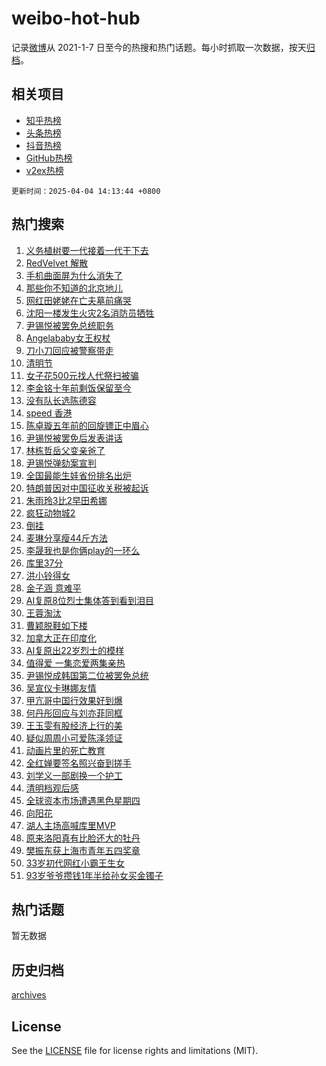 # weibo-hot-hub

记录[微博](https://www.weibo.com)从 2021-1-7 日至今的热搜和热门话题。每小时抓取一次数据，按天[归档](archives)。

## 相关项目

- [知乎热榜](https://github.com/lonnyzhang423/zhihu-hot-hub)
- [头条热榜](https://github.com/lonnyzhang423/toutiao-hot-hub)
- [抖音热榜](https://github.com/lonnyzhang423/douyin-hot-hub)
- [GitHub热榜](https://github.com/lonnyzhang423/github-hot-hub)
- [v2ex热榜](https://github.com/lonnyzhang423/v2ex-hot-hub)


`更新时间：2025-04-04 14:13:44 +0800`

## 热门搜索

1. [义务植树要一代接着一代干下去](https://m.weibo.cn/search?containerid=100103type%3D1%26t%3D10%26q%3D%23%E4%B9%89%E5%8A%A1%E6%A4%8D%E6%A0%91%E8%A6%81%E4%B8%80%E4%BB%A3%E6%8E%A5%E7%9D%80%E4%B8%80%E4%BB%A3%E5%B9%B2%E4%B8%8B%E5%8E%BB%23&stream_entry_id=51&isnewpage=1&extparam=seat%3D1%26q%3D%2523%25E4%25B9%2589%25E5%258A%25A1%25E6%25A4%258D%25E6%25A0%2591%25E8%25A6%2581%25E4%25B8%2580%25E4%25BB%25A3%25E6%258E%25A5%25E7%259D%2580%25E4%25B8%2580%25E4%25BB%25A3%25E5%25B9%25B2%25E4%25B8%258B%25E5%258E%25BB%2523%26dgr%3D0%26c_type%3D51%26pos%3D0%26filter_type%3Drealtimehot%26cate%3D10103%26stream_entry_id%3D51%26display_time%3D1743747223%26pre_seqid%3D174374722383693179779139)
1. [RedVelvet 解散](https://m.weibo.cn/search?containerid=100103type%3D1%26t%3D10%26q%3DRedVelvet+%E8%A7%A3%E6%95%A3&stream_entry_id=31&isnewpage=1&extparam=seat%3D1%26band_rank%3D1%26q%3DRedVelvet%2520%25E8%25A7%25A3%25E6%2595%25A3%26dgr%3D0%26c_type%3D31%26pos%3D0%26realpos%3D1%26stream_entry_id%3D31%26lcate%3D5001%26flag%3D2%26cate%3D5001%26filter_type%3Drealtimehot%26display_time%3D1743747223%26pre_seqid%3D174374722383693179779139)
1. [手机曲面屏为什么消失了](https://m.weibo.cn/search?containerid=100103type%3D1%26t%3D10%26q%3D%E6%89%8B%E6%9C%BA%E6%9B%B2%E9%9D%A2%E5%B1%8F%E4%B8%BA%E4%BB%80%E4%B9%88%E6%B6%88%E5%A4%B1%E4%BA%86&stream_entry_id=31&isnewpage=1&extparam=seat%3D1%26band_rank%3D2%26q%3D%25E6%2589%258B%25E6%259C%25BA%25E6%259B%25B2%25E9%259D%25A2%25E5%25B1%258F%25E4%25B8%25BA%25E4%25BB%2580%25E4%25B9%2588%25E6%25B6%2588%25E5%25A4%25B1%25E4%25BA%2586%26dgr%3D0%26c_type%3D31%26pos%3D1%26realpos%3D2%26stream_entry_id%3D31%26lcate%3D5001%26flag%3D0%26cate%3D5001%26filter_type%3Drealtimehot%26display_time%3D1743747223%26pre_seqid%3D174374722383693179779139)
1. [那些你不知道的北京地儿](https://m.weibo.cn/search?containerid=100103type%3D1%26t%3D10%26q%3D%23%E9%82%A3%E4%BA%9B%E4%BD%A0%E4%B8%8D%E7%9F%A5%E9%81%93%E7%9A%84%E5%8C%97%E4%BA%AC%E5%9C%B0%E5%84%BF%23&stream_entry_id=31&isnewpage=1&extparam=seat%3D1%26band_rank%3D3%26q%3D%2523%25E9%2582%25A3%25E4%25BA%259B%25E4%25BD%25A0%25E4%25B8%258D%25E7%259F%25A5%25E9%2581%2593%25E7%259A%2584%25E5%258C%2597%25E4%25BA%25AC%25E5%259C%25B0%25E5%2584%25BF%2523%26dgr%3D0%26c_type%3D31%26pos%3D2%26realpos%3D3%26stream_entry_id%3D31%26lcate%3D5001%26flag%3D0%26cate%3D5001%26filter_type%3Drealtimehot%26display_time%3D1743747223%26pre_seqid%3D174374722383693179779139)
1. [网红田姥姥在亡夫墓前痛哭](https://m.weibo.cn/search?containerid=100103type%3D1%26t%3D10%26q%3D%23%E7%BD%91%E7%BA%A2%E7%94%B0%E5%A7%A5%E5%A7%A5%E5%9C%A8%E4%BA%A1%E5%A4%AB%E5%A2%93%E5%89%8D%E7%97%9B%E5%93%AD%23&stream_entry_id=31&isnewpage=1&extparam=seat%3D1%26band_rank%3D4%26q%3D%2523%25E7%25BD%2591%25E7%25BA%25A2%25E7%2594%25B0%25E5%25A7%25A5%25E5%25A7%25A5%25E5%259C%25A8%25E4%25BA%25A1%25E5%25A4%25AB%25E5%25A2%2593%25E5%2589%258D%25E7%2597%259B%25E5%2593%25AD%2523%26dgr%3D0%26c_type%3D31%26pos%3D3%26realpos%3D4%26stream_entry_id%3D31%26lcate%3D5001%26flag%3D2%26cate%3D5001%26filter_type%3Drealtimehot%26display_time%3D1743747223%26pre_seqid%3D174374722383693179779139)
1. [沈阳一楼发生火灾2名消防员牺牲](https://m.weibo.cn/search?containerid=100103type%3D1%26t%3D10%26q%3D%23%E6%B2%88%E9%98%B3%E4%B8%80%E6%A5%BC%E5%8F%91%E7%94%9F%E7%81%AB%E7%81%BE2%E5%90%8D%E6%B6%88%E9%98%B2%E5%91%98%E7%89%BA%E7%89%B2%23&stream_entry_id=31&isnewpage=1&extparam=seat%3D1%26band_rank%3D5%26q%3D%2523%25E6%25B2%2588%25E9%2598%25B3%25E4%25B8%2580%25E6%25A5%25BC%25E5%258F%2591%25E7%2594%259F%25E7%2581%25AB%25E7%2581%25BE2%25E5%2590%258D%25E6%25B6%2588%25E9%2598%25B2%25E5%2591%2598%25E7%2589%25BA%25E7%2589%25B2%2523%26dgr%3D0%26c_type%3D31%26pos%3D4%26realpos%3D5%26stream_entry_id%3D31%26lcate%3D5001%26flag%3D0%26cate%3D5001%26filter_type%3Drealtimehot%26display_time%3D1743747223%26pre_seqid%3D174374722383693179779139)
1. [尹锡悦被罢免总统职务](https://m.weibo.cn/search?containerid=100103type%3D1%26t%3D10%26q%3D%23%E5%B0%B9%E9%94%A1%E6%82%A6%E8%A2%AB%E7%BD%A2%E5%85%8D%E6%80%BB%E7%BB%9F%E8%81%8C%E5%8A%A1%23&stream_entry_id=31&isnewpage=1&extparam=seat%3D1%26band_rank%3D6%26q%3D%2523%25E5%25B0%25B9%25E9%2594%25A1%25E6%2582%25A6%25E8%25A2%25AB%25E7%25BD%25A2%25E5%2585%258D%25E6%2580%25BB%25E7%25BB%259F%25E8%2581%258C%25E5%258A%25A1%2523%26dgr%3D0%26c_type%3D31%26pos%3D5%26realpos%3D6%26stream_entry_id%3D31%26lcate%3D5001%26flag%3D0%26cate%3D5001%26filter_type%3Drealtimehot%26display_time%3D1743747223%26pre_seqid%3D174374722383693179779139)
1. [Angelababy女王权杖](https://m.weibo.cn/search?containerid=100103type%3D1%26t%3D10%26q%3D%23Angelababy%E5%A5%B3%E7%8E%8B%E6%9D%83%E6%9D%96%23&stream_entry_id=31&isnewpage=1&extparam=seat%3D1%26band_rank%3D7%26q%3D%2523Angelababy%25E5%25A5%25B3%25E7%258E%258B%25E6%259D%2583%25E6%259D%2596%2523%26dgr%3D0%26c_type%3D31%26pos%3D6%26realpos%3D7%26stream_entry_id%3D31%26lcate%3D5001%26flag%3D1%26cate%3D5001%26filter_type%3Drealtimehot%26display_time%3D1743747223%26pre_seqid%3D174374722383693179779139)
1. [刀小刀回应被警察带走](https://m.weibo.cn/search?containerid=100103type%3D1%26t%3D10%26q%3D%23%E5%88%80%E5%B0%8F%E5%88%80%E5%9B%9E%E5%BA%94%E8%A2%AB%E8%AD%A6%E5%AF%9F%E5%B8%A6%E8%B5%B0%23&stream_entry_id=31&isnewpage=1&extparam=seat%3D1%26band_rank%3D8%26q%3D%2523%25E5%2588%2580%25E5%25B0%258F%25E5%2588%2580%25E5%259B%259E%25E5%25BA%2594%25E8%25A2%25AB%25E8%25AD%25A6%25E5%25AF%259F%25E5%25B8%25A6%25E8%25B5%25B0%2523%26dgr%3D0%26c_type%3D31%26pos%3D7%26realpos%3D8%26stream_entry_id%3D31%26lcate%3D5001%26flag%3D0%26cate%3D5001%26filter_type%3Drealtimehot%26display_time%3D1743747223%26pre_seqid%3D174374722383693179779139)
1. [清明节](https://m.weibo.cn/search?containerid=100103type%3D1%26t%3D10%26q%3D%E6%B8%85%E6%98%8E%E8%8A%82&stream_entry_id=31&isnewpage=1&extparam=seat%3D1%26band_rank%3D9%26q%3D%25E6%25B8%2585%25E6%2598%258E%25E8%258A%2582%26dgr%3D0%26c_type%3D31%26pos%3D8%26realpos%3D9%26stream_entry_id%3D31%26lcate%3D5001%26flag%3D16%26cate%3D5001%26filter_type%3Drealtimehot%26display_time%3D1743747223%26pre_seqid%3D174374722383693179779139)
1. [女子花500元找人代祭扫被骗](https://m.weibo.cn/search?containerid=100103type%3D1%26t%3D10%26q%3D%23%E5%A5%B3%E5%AD%90%E8%8A%B1500%E5%85%83%E6%89%BE%E4%BA%BA%E4%BB%A3%E7%A5%AD%E6%89%AB%E8%A2%AB%E9%AA%97%23&stream_entry_id=31&isnewpage=1&extparam=seat%3D1%26band_rank%3D10%26q%3D%2523%25E5%25A5%25B3%25E5%25AD%2590%25E8%258A%25B1500%25E5%2585%2583%25E6%2589%25BE%25E4%25BA%25BA%25E4%25BB%25A3%25E7%25A5%25AD%25E6%2589%25AB%25E8%25A2%25AB%25E9%25AA%2597%2523%26dgr%3D0%26c_type%3D31%26pos%3D9%26realpos%3D10%26stream_entry_id%3D31%26lcate%3D5001%26flag%3D1%26cate%3D5001%26filter_type%3Drealtimehot%26display_time%3D1743747223%26pre_seqid%3D174374722383693179779139)
1. [李金铭十年前剩饭保留至今](https://m.weibo.cn/search?containerid=100103type%3D1%26t%3D10%26q%3D%23%E6%9D%8E%E9%87%91%E9%93%AD%E5%8D%81%E5%B9%B4%E5%89%8D%E5%89%A9%E9%A5%AD%E4%BF%9D%E7%95%99%E8%87%B3%E4%BB%8A%23&stream_entry_id=31&isnewpage=1&extparam=seat%3D1%26band_rank%3D11%26q%3D%2523%25E6%259D%258E%25E9%2587%2591%25E9%2593%25AD%25E5%258D%2581%25E5%25B9%25B4%25E5%2589%258D%25E5%2589%25A9%25E9%25A5%25AD%25E4%25BF%259D%25E7%2595%2599%25E8%2587%25B3%25E4%25BB%258A%2523%26dgr%3D0%26c_type%3D31%26pos%3D10%26realpos%3D11%26stream_entry_id%3D31%26lcate%3D5001%26flag%3D2%26cate%3D5001%26filter_type%3Drealtimehot%26display_time%3D1743747223%26pre_seqid%3D174374722383693179779139)
1. [没有队长选陈德容](https://m.weibo.cn/search?containerid=100103type%3D1%26t%3D10%26q%3D%23%E6%B2%A1%E6%9C%89%E9%98%9F%E9%95%BF%E9%80%89%E9%99%88%E5%BE%B7%E5%AE%B9%23&stream_entry_id=31&isnewpage=1&extparam=seat%3D1%26band_rank%3D12%26q%3D%2523%25E6%25B2%25A1%25E6%259C%2589%25E9%2598%259F%25E9%2595%25BF%25E9%2580%2589%25E9%2599%2588%25E5%25BE%25B7%25E5%25AE%25B9%2523%26dgr%3D0%26c_type%3D31%26pos%3D11%26realpos%3D12%26stream_entry_id%3D31%26lcate%3D5001%26flag%3D1%26cate%3D5001%26filter_type%3Drealtimehot%26display_time%3D1743747223%26pre_seqid%3D174374722383693179779139)
1. [speed 香港](https://m.weibo.cn/search?containerid=100103type%3D1%26t%3D10%26q%3Dspeed+%E9%A6%99%E6%B8%AF&stream_entry_id=31&isnewpage=1&extparam=seat%3D1%26band_rank%3D13%26q%3Dspeed%2520%25E9%25A6%2599%25E6%25B8%25AF%26dgr%3D0%26c_type%3D31%26pos%3D12%26realpos%3D13%26stream_entry_id%3D31%26lcate%3D5001%26flag%3D2%26cate%3D5001%26filter_type%3Drealtimehot%26display_time%3D1743747223%26pre_seqid%3D174374722383693179779139)
1. [陈卓璇五年前的回旋镖正中眉心](https://m.weibo.cn/search?containerid=100103type%3D1%26t%3D10%26q%3D%E9%99%88%E5%8D%93%E7%92%87%E4%BA%94%E5%B9%B4%E5%89%8D%E7%9A%84%E5%9B%9E%E6%97%8B%E9%95%96%E6%AD%A3%E4%B8%AD%E7%9C%89%E5%BF%83&stream_entry_id=31&isnewpage=1&extparam=seat%3D1%26band_rank%3D14%26q%3D%25E9%2599%2588%25E5%258D%2593%25E7%2592%2587%25E4%25BA%2594%25E5%25B9%25B4%25E5%2589%258D%25E7%259A%2584%25E5%259B%259E%25E6%2597%258B%25E9%2595%2596%25E6%25AD%25A3%25E4%25B8%25AD%25E7%259C%2589%25E5%25BF%2583%26dgr%3D0%26c_type%3D31%26pos%3D13%26realpos%3D14%26stream_entry_id%3D31%26lcate%3D5001%26flag%3D1%26cate%3D5001%26filter_type%3Drealtimehot%26display_time%3D1743747223%26pre_seqid%3D174374722383693179779139)
1. [尹锡悦被罢免后发表讲话](https://m.weibo.cn/search?containerid=100103type%3D1%26t%3D10%26q%3D%23%E5%B0%B9%E9%94%A1%E6%82%A6%E8%A2%AB%E7%BD%A2%E5%85%8D%E5%90%8E%E5%8F%91%E8%A1%A8%E8%AE%B2%E8%AF%9D%23&stream_entry_id=31&isnewpage=1&extparam=seat%3D1%26band_rank%3D15%26q%3D%2523%25E5%25B0%25B9%25E9%2594%25A1%25E6%2582%25A6%25E8%25A2%25AB%25E7%25BD%25A2%25E5%2585%258D%25E5%2590%258E%25E5%258F%2591%25E8%25A1%25A8%25E8%25AE%25B2%25E8%25AF%259D%2523%26dgr%3D0%26c_type%3D31%26pos%3D14%26realpos%3D15%26stream_entry_id%3D31%26lcate%3D5001%26flag%3D1%26cate%3D5001%26filter_type%3Drealtimehot%26display_time%3D1743747223%26pre_seqid%3D174374722383693179779139)
1. [林栋哲岳父变亲爸了](https://m.weibo.cn/search?containerid=100103type%3D1%26t%3D10%26q%3D%E6%9E%97%E6%A0%8B%E5%93%B2%E5%B2%B3%E7%88%B6%E5%8F%98%E4%BA%B2%E7%88%B8%E4%BA%86&stream_entry_id=31&isnewpage=1&extparam=seat%3D1%26band_rank%3D16%26q%3D%25E6%259E%2597%25E6%25A0%258B%25E5%2593%25B2%25E5%25B2%25B3%25E7%2588%25B6%25E5%258F%2598%25E4%25BA%25B2%25E7%2588%25B8%25E4%25BA%2586%26dgr%3D0%26c_type%3D31%26pos%3D15%26realpos%3D16%26stream_entry_id%3D31%26lcate%3D5001%26flag%3D2%26cate%3D5001%26filter_type%3Drealtimehot%26display_time%3D1743747223%26pre_seqid%3D174374722383693179779139)
1. [尹锡悦弹劾案宣判](https://m.weibo.cn/search?containerid=100103type%3D1%26t%3D10%26q%3D%23%E5%B0%B9%E9%94%A1%E6%82%A6%E5%BC%B9%E5%8A%BE%E6%A1%88%E5%AE%A3%E5%88%A4%23&stream_entry_id=31&isnewpage=1&extparam=seat%3D1%26band_rank%3D17%26q%3D%2523%25E5%25B0%25B9%25E9%2594%25A1%25E6%2582%25A6%25E5%25BC%25B9%25E5%258A%25BE%25E6%25A1%2588%25E5%25AE%25A3%25E5%2588%25A4%2523%26dgr%3D0%26c_type%3D31%26pos%3D16%26realpos%3D17%26stream_entry_id%3D31%26lcate%3D5001%26flag%3D0%26cate%3D5001%26filter_type%3Drealtimehot%26display_time%3D1743747223%26pre_seqid%3D174374722383693179779139)
1. [全国最能生娃省份排名出炉](https://m.weibo.cn/search?containerid=100103type%3D1%26t%3D10%26q%3D%23%E5%85%A8%E5%9B%BD%E6%9C%80%E8%83%BD%E7%94%9F%E5%A8%83%E7%9C%81%E4%BB%BD%E6%8E%92%E5%90%8D%E5%87%BA%E7%82%89%23&stream_entry_id=31&isnewpage=1&extparam=seat%3D1%26band_rank%3D18%26q%3D%2523%25E5%2585%25A8%25E5%259B%25BD%25E6%259C%2580%25E8%2583%25BD%25E7%2594%259F%25E5%25A8%2583%25E7%259C%2581%25E4%25BB%25BD%25E6%258E%2592%25E5%2590%258D%25E5%2587%25BA%25E7%2582%2589%2523%26dgr%3D0%26c_type%3D31%26pos%3D17%26realpos%3D18%26stream_entry_id%3D31%26lcate%3D5001%26flag%3D1%26cate%3D5001%26filter_type%3Drealtimehot%26display_time%3D1743747223%26pre_seqid%3D174374722383693179779139)
1. [特朗普因对中国征收关税被起诉](https://m.weibo.cn/search?containerid=100103type%3D1%26t%3D10%26q%3D%23%E7%89%B9%E6%9C%97%E6%99%AE%E5%9B%A0%E5%AF%B9%E4%B8%AD%E5%9B%BD%E5%BE%81%E6%94%B6%E5%85%B3%E7%A8%8E%E8%A2%AB%E8%B5%B7%E8%AF%89%23&stream_entry_id=31&isnewpage=1&extparam=seat%3D1%26band_rank%3D19%26q%3D%2523%25E7%2589%25B9%25E6%259C%2597%25E6%2599%25AE%25E5%259B%25A0%25E5%25AF%25B9%25E4%25B8%25AD%25E5%259B%25BD%25E5%25BE%2581%25E6%2594%25B6%25E5%2585%25B3%25E7%25A8%258E%25E8%25A2%25AB%25E8%25B5%25B7%25E8%25AF%2589%2523%26dgr%3D0%26c_type%3D31%26pos%3D18%26realpos%3D19%26stream_entry_id%3D31%26lcate%3D5001%26flag%3D0%26cate%3D5001%26filter_type%3Drealtimehot%26display_time%3D1743747223%26pre_seqid%3D174374722383693179779139)
1. [朱雨玲3比2早田希娜](https://m.weibo.cn/search?containerid=100103type%3D1%26t%3D10%26q%3D%23%E6%9C%B1%E9%9B%A8%E7%8E%B23%E6%AF%942%E6%97%A9%E7%94%B0%E5%B8%8C%E5%A8%9C%23&stream_entry_id=31&isnewpage=1&extparam=seat%3D1%26band_rank%3D20%26q%3D%2523%25E6%259C%25B1%25E9%259B%25A8%25E7%258E%25B23%25E6%25AF%25942%25E6%2597%25A9%25E7%2594%25B0%25E5%25B8%258C%25E5%25A8%259C%2523%26dgr%3D0%26c_type%3D31%26pos%3D19%26realpos%3D20%26stream_entry_id%3D31%26lcate%3D5001%26flag%3D1%26cate%3D5001%26filter_type%3Drealtimehot%26display_time%3D1743747223%26pre_seqid%3D174374722383693179779139)
1. [疯狂动物城2](https://m.weibo.cn/search?containerid=100103type%3D1%26t%3D10%26q%3D%23%E7%96%AF%E7%8B%82%E5%8A%A8%E7%89%A9%E5%9F%8E2%23&stream_entry_id=31&isnewpage=1&extparam=seat%3D1%26band_rank%3D21%26q%3D%2523%25E7%2596%25AF%25E7%258B%2582%25E5%258A%25A8%25E7%2589%25A9%25E5%259F%258E2%2523%26dgr%3D0%26c_type%3D31%26pos%3D20%26realpos%3D21%26stream_entry_id%3D31%26lcate%3D5001%26flag%3D0%26cate%3D5001%26filter_type%3Drealtimehot%26display_time%3D1743747223%26pre_seqid%3D174374722383693179779139)
1. [倒挂](https://m.weibo.cn/search?containerid=100103type%3D1%26t%3D10%26q%3D%E5%80%92%E6%8C%82&stream_entry_id=31&isnewpage=1&extparam=seat%3D1%26band_rank%3D22%26q%3D%25E5%2580%2592%25E6%258C%2582%26dgr%3D0%26c_type%3D31%26pos%3D21%26realpos%3D22%26stream_entry_id%3D31%26lcate%3D5001%26flag%3D1%26cate%3D5001%26filter_type%3Drealtimehot%26display_time%3D1743747223%26pre_seqid%3D174374722383693179779139)
1. [麦琳分享瘦44斤方法](https://m.weibo.cn/search?containerid=100103type%3D1%26t%3D10%26q%3D%23%E9%BA%A6%E7%90%B3%E5%88%86%E4%BA%AB%E7%98%A644%E6%96%A4%E6%96%B9%E6%B3%95%23&stream_entry_id=31&isnewpage=1&extparam=seat%3D1%26band_rank%3D23%26q%3D%2523%25E9%25BA%25A6%25E7%2590%25B3%25E5%2588%2586%25E4%25BA%25AB%25E7%2598%25A644%25E6%2596%25A4%25E6%2596%25B9%25E6%25B3%2595%2523%26dgr%3D0%26c_type%3D31%26pos%3D22%26realpos%3D23%26stream_entry_id%3D31%26lcate%3D5001%26flag%3D0%26cate%3D5001%26filter_type%3Drealtimehot%26display_time%3D1743747223%26pre_seqid%3D174374722383693179779139)
1. [李晟我也是你俩play的一环么](https://m.weibo.cn/search?containerid=100103type%3D1%26t%3D10%26q%3D%E6%9D%8E%E6%99%9F%E6%88%91%E4%B9%9F%E6%98%AF%E4%BD%A0%E4%BF%A9play%E7%9A%84%E4%B8%80%E7%8E%AF%E4%B9%88&stream_entry_id=31&isnewpage=1&extparam=seat%3D1%26band_rank%3D24%26q%3D%25E6%259D%258E%25E6%2599%259F%25E6%2588%2591%25E4%25B9%259F%25E6%2598%25AF%25E4%25BD%25A0%25E4%25BF%25A9play%25E7%259A%2584%25E4%25B8%2580%25E7%258E%25AF%25E4%25B9%2588%26dgr%3D0%26c_type%3D31%26pos%3D23%26realpos%3D24%26stream_entry_id%3D31%26lcate%3D5001%26flag%3D1%26cate%3D5001%26filter_type%3Drealtimehot%26display_time%3D1743747223%26pre_seqid%3D174374722383693179779139)
1. [库里37分](https://m.weibo.cn/search?containerid=100103type%3D1%26t%3D10%26q%3D%E5%BA%93%E9%87%8C37%E5%88%86&stream_entry_id=31&isnewpage=1&extparam=seat%3D1%26band_rank%3D25%26q%3D%25E5%25BA%2593%25E9%2587%258C37%25E5%2588%2586%26dgr%3D0%26c_type%3D31%26pos%3D24%26realpos%3D25%26stream_entry_id%3D31%26lcate%3D5001%26flag%3D1%26cate%3D5001%26filter_type%3Drealtimehot%26display_time%3D1743747223%26pre_seqid%3D174374722383693179779139)
1. [洪小铃得女](https://m.weibo.cn/search?containerid=100103type%3D1%26t%3D10%26q%3D%23%E6%B4%AA%E5%B0%8F%E9%93%83%E5%BE%97%E5%A5%B3%23&stream_entry_id=31&isnewpage=1&extparam=seat%3D1%26band_rank%3D26%26q%3D%2523%25E6%25B4%25AA%25E5%25B0%258F%25E9%2593%2583%25E5%25BE%2597%25E5%25A5%25B3%2523%26dgr%3D0%26c_type%3D31%26pos%3D25%26realpos%3D26%26stream_entry_id%3D31%26lcate%3D5001%26flag%3D0%26cate%3D5001%26filter_type%3Drealtimehot%26display_time%3D1743747223%26pre_seqid%3D174374722383693179779139)
1. [金子涵 意难平](https://m.weibo.cn/search?containerid=100103type%3D1%26t%3D10%26q%3D%E9%87%91%E5%AD%90%E6%B6%B5+%E6%84%8F%E9%9A%BE%E5%B9%B3&stream_entry_id=31&isnewpage=1&extparam=seat%3D1%26band_rank%3D27%26q%3D%25E9%2587%2591%25E5%25AD%2590%25E6%25B6%25B5%2520%25E6%2584%258F%25E9%259A%25BE%25E5%25B9%25B3%26dgr%3D0%26c_type%3D31%26pos%3D26%26realpos%3D27%26stream_entry_id%3D31%26lcate%3D5001%26flag%3D0%26cate%3D5001%26filter_type%3Drealtimehot%26display_time%3D1743747223%26pre_seqid%3D174374722383693179779139)
1. [AI复原8位烈士集体答到看到泪目](https://m.weibo.cn/search?containerid=100103type%3D1%26t%3D10%26q%3D%23AI%E5%A4%8D%E5%8E%9F8%E4%BD%8D%E7%83%88%E5%A3%AB%E9%9B%86%E4%BD%93%E7%AD%94%E5%88%B0%E7%9C%8B%E5%88%B0%E6%B3%AA%E7%9B%AE%23&stream_entry_id=31&isnewpage=1&extparam=seat%3D1%26band_rank%3D28%26q%3D%2523AI%25E5%25A4%258D%25E5%258E%259F8%25E4%25BD%258D%25E7%2583%2588%25E5%25A3%25AB%25E9%259B%2586%25E4%25BD%2593%25E7%25AD%2594%25E5%2588%25B0%25E7%259C%258B%25E5%2588%25B0%25E6%25B3%25AA%25E7%259B%25AE%2523%26dgr%3D0%26c_type%3D31%26pos%3D27%26realpos%3D28%26stream_entry_id%3D31%26lcate%3D5001%26flag%3D1%26cate%3D5001%26filter_type%3Drealtimehot%26display_time%3D1743747223%26pre_seqid%3D174374722383693179779139)
1. [王蓉淘汰](https://m.weibo.cn/search?containerid=100103type%3D1%26t%3D10%26q%3D%E7%8E%8B%E8%93%89%E6%B7%98%E6%B1%B0&stream_entry_id=31&isnewpage=1&extparam=seat%3D1%26band_rank%3D29%26q%3D%25E7%258E%258B%25E8%2593%2589%25E6%25B7%2598%25E6%25B1%25B0%26dgr%3D0%26c_type%3D31%26pos%3D28%26realpos%3D29%26stream_entry_id%3D31%26lcate%3D5001%26flag%3D1%26cate%3D5001%26filter_type%3Drealtimehot%26display_time%3D1743747223%26pre_seqid%3D174374722383693179779139)
1. [曹颖脱鞋如下楼](https://m.weibo.cn/search?containerid=100103type%3D1%26t%3D10%26q%3D%E6%9B%B9%E9%A2%96%E8%84%B1%E9%9E%8B%E5%A6%82%E4%B8%8B%E6%A5%BC&stream_entry_id=31&isnewpage=1&extparam=seat%3D1%26band_rank%3D30%26q%3D%25E6%259B%25B9%25E9%25A2%2596%25E8%2584%25B1%25E9%259E%258B%25E5%25A6%2582%25E4%25B8%258B%25E6%25A5%25BC%26dgr%3D0%26c_type%3D31%26pos%3D29%26realpos%3D30%26stream_entry_id%3D31%26lcate%3D5001%26flag%3D1%26cate%3D5001%26filter_type%3Drealtimehot%26display_time%3D1743747223%26pre_seqid%3D174374722383693179779139)
1. [加拿大正在印度化](https://m.weibo.cn/search?containerid=100103type%3D1%26t%3D10%26q%3D%E5%8A%A0%E6%8B%BF%E5%A4%A7%E6%AD%A3%E5%9C%A8%E5%8D%B0%E5%BA%A6%E5%8C%96&stream_entry_id=31&isnewpage=1&extparam=seat%3D1%26band_rank%3D31%26q%3D%25E5%258A%25A0%25E6%258B%25BF%25E5%25A4%25A7%25E6%25AD%25A3%25E5%259C%25A8%25E5%258D%25B0%25E5%25BA%25A6%25E5%258C%2596%26dgr%3D0%26c_type%3D31%26pos%3D30%26realpos%3D31%26stream_entry_id%3D31%26lcate%3D5001%26flag%3D1%26cate%3D5001%26filter_type%3Drealtimehot%26display_time%3D1743747223%26pre_seqid%3D174374722383693179779139)
1. [AI复原出22岁烈士的模样](https://m.weibo.cn/search?containerid=100103type%3D1%26t%3D10%26q%3D%23AI%E5%A4%8D%E5%8E%9F%E5%87%BA22%E5%B2%81%E7%83%88%E5%A3%AB%E7%9A%84%E6%A8%A1%E6%A0%B7%23&stream_entry_id=31&isnewpage=1&extparam=seat%3D1%26band_rank%3D32%26q%3D%2523AI%25E5%25A4%258D%25E5%258E%259F%25E5%2587%25BA22%25E5%25B2%2581%25E7%2583%2588%25E5%25A3%25AB%25E7%259A%2584%25E6%25A8%25A1%25E6%25A0%25B7%2523%26dgr%3D0%26c_type%3D31%26pos%3D31%26realpos%3D32%26stream_entry_id%3D31%26lcate%3D5001%26flag%3D0%26cate%3D5001%26filter_type%3Drealtimehot%26display_time%3D1743747223%26pre_seqid%3D174374722383693179779139)
1. [值得爱 一集恋爱两集亲热](https://m.weibo.cn/search?containerid=100103type%3D1%26t%3D10%26q%3D%E5%80%BC%E5%BE%97%E7%88%B1+%E4%B8%80%E9%9B%86%E6%81%8B%E7%88%B1%E4%B8%A4%E9%9B%86%E4%BA%B2%E7%83%AD&stream_entry_id=31&isnewpage=1&extparam=seat%3D1%26band_rank%3D33%26q%3D%25E5%2580%25BC%25E5%25BE%2597%25E7%2588%25B1%2520%25E4%25B8%2580%25E9%259B%2586%25E6%2581%258B%25E7%2588%25B1%25E4%25B8%25A4%25E9%259B%2586%25E4%25BA%25B2%25E7%2583%25AD%26dgr%3D0%26c_type%3D31%26pos%3D32%26realpos%3D33%26stream_entry_id%3D31%26lcate%3D5001%26flag%3D1%26cate%3D5001%26filter_type%3Drealtimehot%26display_time%3D1743747223%26pre_seqid%3D174374722383693179779139)
1. [尹锡悦成韩国第二位被罢免总统](https://m.weibo.cn/search?containerid=100103type%3D1%26t%3D10%26q%3D%23%E5%B0%B9%E9%94%A1%E6%82%A6%E6%88%90%E9%9F%A9%E5%9B%BD%E7%AC%AC%E4%BA%8C%E4%BD%8D%E8%A2%AB%E7%BD%A2%E5%85%8D%E6%80%BB%E7%BB%9F%23&stream_entry_id=31&isnewpage=1&extparam=seat%3D1%26band_rank%3D34%26q%3D%2523%25E5%25B0%25B9%25E9%2594%25A1%25E6%2582%25A6%25E6%2588%2590%25E9%259F%25A9%25E5%259B%25BD%25E7%25AC%25AC%25E4%25BA%258C%25E4%25BD%258D%25E8%25A2%25AB%25E7%25BD%25A2%25E5%2585%258D%25E6%2580%25BB%25E7%25BB%259F%2523%26dgr%3D0%26c_type%3D31%26pos%3D33%26realpos%3D34%26stream_entry_id%3D31%26lcate%3D5001%26flag%3D0%26cate%3D5001%26filter_type%3Drealtimehot%26display_time%3D1743747223%26pre_seqid%3D174374722383693179779139)
1. [吴宣仪卡琳娜友情](https://m.weibo.cn/search?containerid=100103type%3D1%26t%3D10%26q%3D%E5%90%B4%E5%AE%A3%E4%BB%AA%E5%8D%A1%E7%90%B3%E5%A8%9C%E5%8F%8B%E6%83%85&stream_entry_id=31&isnewpage=1&extparam=seat%3D1%26band_rank%3D35%26q%3D%25E5%2590%25B4%25E5%25AE%25A3%25E4%25BB%25AA%25E5%258D%25A1%25E7%2590%25B3%25E5%25A8%259C%25E5%258F%258B%25E6%2583%2585%26dgr%3D0%26c_type%3D31%26pos%3D34%26realpos%3D35%26stream_entry_id%3D31%26lcate%3D5001%26flag%3D1%26cate%3D5001%26filter_type%3Drealtimehot%26display_time%3D1743747223%26pre_seqid%3D174374722383693179779139)
1. [甲亢哥中国行效果好到爆](https://m.weibo.cn/search?containerid=100103type%3D1%26t%3D10%26q%3D%E7%94%B2%E4%BA%A2%E5%93%A5%E4%B8%AD%E5%9B%BD%E8%A1%8C%E6%95%88%E6%9E%9C%E5%A5%BD%E5%88%B0%E7%88%86&stream_entry_id=31&isnewpage=1&extparam=seat%3D1%26band_rank%3D36%26q%3D%25E7%2594%25B2%25E4%25BA%25A2%25E5%2593%25A5%25E4%25B8%25AD%25E5%259B%25BD%25E8%25A1%258C%25E6%2595%2588%25E6%259E%259C%25E5%25A5%25BD%25E5%2588%25B0%25E7%2588%2586%26dgr%3D0%26c_type%3D31%26pos%3D35%26realpos%3D36%26stream_entry_id%3D31%26lcate%3D5001%26flag%3D0%26cate%3D5001%26filter_type%3Drealtimehot%26display_time%3D1743747223%26pre_seqid%3D174374722383693179779139)
1. [何丹彤回应与刘亦菲同框](https://m.weibo.cn/search?containerid=100103type%3D1%26t%3D10%26q%3D%23%E4%BD%95%E4%B8%B9%E5%BD%A4%E5%9B%9E%E5%BA%94%E4%B8%8E%E5%88%98%E4%BA%A6%E8%8F%B2%E5%90%8C%E6%A1%86%23&stream_entry_id=31&isnewpage=1&extparam=seat%3D1%26band_rank%3D37%26q%3D%2523%25E4%25BD%2595%25E4%25B8%25B9%25E5%25BD%25A4%25E5%259B%259E%25E5%25BA%2594%25E4%25B8%258E%25E5%2588%2598%25E4%25BA%25A6%25E8%258F%25B2%25E5%2590%258C%25E6%25A1%2586%2523%26dgr%3D0%26c_type%3D31%26pos%3D36%26realpos%3D37%26stream_entry_id%3D31%26lcate%3D5001%26flag%3D1%26cate%3D5001%26filter_type%3Drealtimehot%26display_time%3D1743747223%26pre_seqid%3D174374722383693179779139)
1. [王玉雯有股经济上行的美](https://m.weibo.cn/search?containerid=100103type%3D1%26t%3D10%26q%3D%E7%8E%8B%E7%8E%89%E9%9B%AF%E6%9C%89%E8%82%A1%E7%BB%8F%E6%B5%8E%E4%B8%8A%E8%A1%8C%E7%9A%84%E7%BE%8E&stream_entry_id=31&isnewpage=1&extparam=seat%3D1%26band_rank%3D38%26q%3D%25E7%258E%258B%25E7%258E%2589%25E9%259B%25AF%25E6%259C%2589%25E8%2582%25A1%25E7%25BB%258F%25E6%25B5%258E%25E4%25B8%258A%25E8%25A1%258C%25E7%259A%2584%25E7%25BE%258E%26dgr%3D0%26c_type%3D31%26pos%3D37%26realpos%3D38%26stream_entry_id%3D31%26lcate%3D5001%26flag%3D0%26cate%3D5001%26filter_type%3Drealtimehot%26display_time%3D1743747223%26pre_seqid%3D174374722383693179779139)
1. [疑似周周小可爱陈泽领证](https://m.weibo.cn/search?containerid=100103type%3D1%26t%3D10%26q%3D%23%E7%96%91%E4%BC%BC%E5%91%A8%E5%91%A8%E5%B0%8F%E5%8F%AF%E7%88%B1%E9%99%88%E6%B3%BD%E9%A2%86%E8%AF%81%23&stream_entry_id=31&isnewpage=1&extparam=seat%3D1%26band_rank%3D39%26q%3D%2523%25E7%2596%2591%25E4%25BC%25BC%25E5%2591%25A8%25E5%2591%25A8%25E5%25B0%258F%25E5%258F%25AF%25E7%2588%25B1%25E9%2599%2588%25E6%25B3%25BD%25E9%25A2%2586%25E8%25AF%2581%2523%26dgr%3D0%26c_type%3D31%26pos%3D38%26realpos%3D39%26stream_entry_id%3D31%26lcate%3D5001%26flag%3D0%26cate%3D5001%26filter_type%3Drealtimehot%26display_time%3D1743747223%26pre_seqid%3D174374722383693179779139)
1. [动画片里的死亡教育](https://m.weibo.cn/search?containerid=100103type%3D1%26t%3D10%26q%3D%E5%8A%A8%E7%94%BB%E7%89%87%E9%87%8C%E7%9A%84%E6%AD%BB%E4%BA%A1%E6%95%99%E8%82%B2&stream_entry_id=31&isnewpage=1&extparam=seat%3D1%26band_rank%3D40%26q%3D%25E5%258A%25A8%25E7%2594%25BB%25E7%2589%2587%25E9%2587%258C%25E7%259A%2584%25E6%25AD%25BB%25E4%25BA%25A1%25E6%2595%2599%25E8%2582%25B2%26dgr%3D0%26c_type%3D31%26pos%3D39%26realpos%3D40%26stream_entry_id%3D31%26lcate%3D5001%26flag%3D1%26cate%3D5001%26filter_type%3Drealtimehot%26display_time%3D1743747223%26pre_seqid%3D174374722383693179779139)
1. [全红婵要签名照兴奋到搓手](https://m.weibo.cn/search?containerid=100103type%3D1%26t%3D10%26q%3D%23%E5%85%A8%E7%BA%A2%E5%A9%B5%E8%A6%81%E7%AD%BE%E5%90%8D%E7%85%A7%E5%85%B4%E5%A5%8B%E5%88%B0%E6%90%93%E6%89%8B%23&stream_entry_id=31&isnewpage=1&extparam=seat%3D1%26band_rank%3D41%26q%3D%2523%25E5%2585%25A8%25E7%25BA%25A2%25E5%25A9%25B5%25E8%25A6%2581%25E7%25AD%25BE%25E5%2590%258D%25E7%2585%25A7%25E5%2585%25B4%25E5%25A5%258B%25E5%2588%25B0%25E6%2590%2593%25E6%2589%258B%2523%26dgr%3D0%26c_type%3D31%26pos%3D40%26realpos%3D41%26stream_entry_id%3D31%26lcate%3D5001%26flag%3D0%26cate%3D5001%26filter_type%3Drealtimehot%26display_time%3D1743747223%26pre_seqid%3D174374722383693179779139)
1. [刘学义一部剧换一个护工](https://m.weibo.cn/search?containerid=100103type%3D1%26t%3D10%26q%3D%E5%88%98%E5%AD%A6%E4%B9%89%E4%B8%80%E9%83%A8%E5%89%A7%E6%8D%A2%E4%B8%80%E4%B8%AA%E6%8A%A4%E5%B7%A5&stream_entry_id=31&isnewpage=1&extparam=seat%3D1%26band_rank%3D42%26q%3D%25E5%2588%2598%25E5%25AD%25A6%25E4%25B9%2589%25E4%25B8%2580%25E9%2583%25A8%25E5%2589%25A7%25E6%258D%25A2%25E4%25B8%2580%25E4%25B8%25AA%25E6%258A%25A4%25E5%25B7%25A5%26dgr%3D0%26c_type%3D31%26pos%3D41%26realpos%3D42%26stream_entry_id%3D31%26lcate%3D5001%26flag%3D1%26cate%3D5001%26filter_type%3Drealtimehot%26display_time%3D1743747223%26pre_seqid%3D174374722383693179779139)
1. [清明档观后感](https://m.weibo.cn/search?containerid=100103type%3D1%26t%3D10%26q%3D%E6%B8%85%E6%98%8E%E6%A1%A3%E8%A7%82%E5%90%8E%E6%84%9F&stream_entry_id=31&isnewpage=1&extparam=seat%3D1%26band_rank%3D43%26q%3D%25E6%25B8%2585%25E6%2598%258E%25E6%25A1%25A3%25E8%25A7%2582%25E5%2590%258E%25E6%2584%259F%26dgr%3D0%26c_type%3D31%26pos%3D42%26realpos%3D43%26stream_entry_id%3D31%26lcate%3D5001%26flag%3D0%26cate%3D5001%26filter_type%3Drealtimehot%26display_time%3D1743747223%26pre_seqid%3D174374722383693179779139)
1. [全球资本市场遭遇黑色星期四](https://m.weibo.cn/search?containerid=100103type%3D1%26t%3D10%26q%3D%23%E5%85%A8%E7%90%83%E8%B5%84%E6%9C%AC%E5%B8%82%E5%9C%BA%E9%81%AD%E9%81%87%E9%BB%91%E8%89%B2%E6%98%9F%E6%9C%9F%E5%9B%9B%23&stream_entry_id=31&isnewpage=1&extparam=seat%3D1%26band_rank%3D44%26q%3D%2523%25E5%2585%25A8%25E7%2590%2583%25E8%25B5%2584%25E6%259C%25AC%25E5%25B8%2582%25E5%259C%25BA%25E9%2581%25AD%25E9%2581%2587%25E9%25BB%2591%25E8%2589%25B2%25E6%2598%259F%25E6%259C%259F%25E5%259B%259B%2523%26dgr%3D0%26c_type%3D31%26pos%3D43%26realpos%3D44%26stream_entry_id%3D31%26lcate%3D5001%26flag%3D1%26cate%3D5001%26filter_type%3Drealtimehot%26display_time%3D1743747223%26pre_seqid%3D174374722383693179779139)
1. [向阳花](https://m.weibo.cn/search?containerid=100103type%3D1%26t%3D10%26q%3D%E5%90%91%E9%98%B3%E8%8A%B1&stream_entry_id=31&isnewpage=1&extparam=seat%3D1%26band_rank%3D45%26q%3D%25E5%2590%2591%25E9%2598%25B3%25E8%258A%25B1%26dgr%3D0%26c_type%3D31%26pos%3D44%26realpos%3D45%26stream_entry_id%3D31%26lcate%3D5001%26flag%3D0%26cate%3D5001%26filter_type%3Drealtimehot%26display_time%3D1743747223%26pre_seqid%3D174374722383693179779139)
1. [湖人主场高喊库里MVP](https://m.weibo.cn/search?containerid=100103type%3D1%26t%3D10%26q%3D%23%E6%B9%96%E4%BA%BA%E4%B8%BB%E5%9C%BA%E9%AB%98%E5%96%8A%E5%BA%93%E9%87%8CMVP%23&stream_entry_id=31&isnewpage=1&extparam=seat%3D1%26band_rank%3D46%26q%3D%2523%25E6%25B9%2596%25E4%25BA%25BA%25E4%25B8%25BB%25E5%259C%25BA%25E9%25AB%2598%25E5%2596%258A%25E5%25BA%2593%25E9%2587%258CMVP%2523%26dgr%3D0%26c_type%3D31%26pos%3D45%26realpos%3D46%26stream_entry_id%3D31%26lcate%3D5001%26flag%3D1%26cate%3D5001%26filter_type%3Drealtimehot%26display_time%3D1743747223%26pre_seqid%3D174374722383693179779139)
1. [原来洛阳真有比脸还大的牡丹](https://m.weibo.cn/search?containerid=100103type%3D1%26t%3D10%26q%3D%23%E5%8E%9F%E6%9D%A5%E6%B4%9B%E9%98%B3%E7%9C%9F%E6%9C%89%E6%AF%94%E8%84%B8%E8%BF%98%E5%A4%A7%E7%9A%84%E7%89%A1%E4%B8%B9%23&stream_entry_id=31&isnewpage=1&extparam=seat%3D1%26band_rank%3D47%26q%3D%2523%25E5%258E%259F%25E6%259D%25A5%25E6%25B4%259B%25E9%2598%25B3%25E7%259C%259F%25E6%259C%2589%25E6%25AF%2594%25E8%2584%25B8%25E8%25BF%2598%25E5%25A4%25A7%25E7%259A%2584%25E7%2589%25A1%25E4%25B8%25B9%2523%26dgr%3D0%26c_type%3D31%26pos%3D46%26realpos%3D47%26stream_entry_id%3D31%26lcate%3D5001%26flag%3D0%26cate%3D5001%26filter_type%3Drealtimehot%26display_time%3D1743747223%26pre_seqid%3D174374722383693179779139)
1. [樊振东获上海市青年五四奖章](https://m.weibo.cn/search?containerid=100103type%3D1%26t%3D10%26q%3D%23%E6%A8%8A%E6%8C%AF%E4%B8%9C%E8%8E%B7%E4%B8%8A%E6%B5%B7%E5%B8%82%E9%9D%92%E5%B9%B4%E4%BA%94%E5%9B%9B%E5%A5%96%E7%AB%A0%23&stream_entry_id=31&isnewpage=1&extparam=seat%3D1%26band_rank%3D48%26q%3D%2523%25E6%25A8%258A%25E6%258C%25AF%25E4%25B8%259C%25E8%258E%25B7%25E4%25B8%258A%25E6%25B5%25B7%25E5%25B8%2582%25E9%259D%2592%25E5%25B9%25B4%25E4%25BA%2594%25E5%259B%259B%25E5%25A5%2596%25E7%25AB%25A0%2523%26dgr%3D0%26c_type%3D31%26pos%3D47%26realpos%3D48%26stream_entry_id%3D31%26lcate%3D5001%26flag%3D0%26cate%3D5001%26filter_type%3Drealtimehot%26display_time%3D1743747223%26pre_seqid%3D174374722383693179779139)
1. [33岁初代网红小霸王生女](https://m.weibo.cn/search?containerid=100103type%3D1%26t%3D10%26q%3D%2333%E5%B2%81%E5%88%9D%E4%BB%A3%E7%BD%91%E7%BA%A2%E5%B0%8F%E9%9C%B8%E7%8E%8B%E7%94%9F%E5%A5%B3%23&stream_entry_id=31&isnewpage=1&extparam=seat%3D1%26band_rank%3D49%26q%3D%252333%25E5%25B2%2581%25E5%2588%259D%25E4%25BB%25A3%25E7%25BD%2591%25E7%25BA%25A2%25E5%25B0%258F%25E9%259C%25B8%25E7%258E%258B%25E7%2594%259F%25E5%25A5%25B3%2523%26dgr%3D0%26c_type%3D31%26pos%3D48%26realpos%3D49%26stream_entry_id%3D31%26lcate%3D5001%26flag%3D1%26cate%3D5001%26filter_type%3Drealtimehot%26display_time%3D1743747223%26pre_seqid%3D174374722383693179779139)
1. [93岁爷爷攒钱1年半给孙女买金镯子](https://m.weibo.cn/search?containerid=100103type%3D1%26t%3D10%26q%3D%2393%E5%B2%81%E7%88%B7%E7%88%B7%E6%94%92%E9%92%B11%E5%B9%B4%E5%8D%8A%E7%BB%99%E5%AD%99%E5%A5%B3%E4%B9%B0%E9%87%91%E9%95%AF%E5%AD%90%23&stream_entry_id=31&isnewpage=1&extparam=seat%3D1%26band_rank%3D50%26q%3D%252393%25E5%25B2%2581%25E7%2588%25B7%25E7%2588%25B7%25E6%2594%2592%25E9%2592%25B11%25E5%25B9%25B4%25E5%258D%258A%25E7%25BB%2599%25E5%25AD%2599%25E5%25A5%25B3%25E4%25B9%25B0%25E9%2587%2591%25E9%2595%25AF%25E5%25AD%2590%2523%26dgr%3D0%26c_type%3D31%26pos%3D49%26realpos%3D50%26stream_entry_id%3D31%26lcate%3D5001%26flag%3D0%26cate%3D5001%26filter_type%3Drealtimehot%26display_time%3D1743747223%26pre_seqid%3D174374722383693179779139)

## 热门话题

暂无数据

## 历史归档

[archives](archives)

## License

See the [LICENSE](LICENSE) file for license rights and limitations (MIT).
